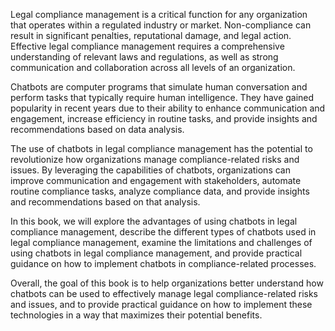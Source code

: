 

Legal compliance management is a critical function for any organization that operates within a regulated industry or market. Non-compliance can result in significant penalties, reputational damage, and legal action. Effective legal compliance management requires a comprehensive understanding of relevant laws and regulations, as well as strong communication and collaboration across all levels of an organization.

Chatbots are computer programs that simulate human conversation and perform tasks that typically require human intelligence. They have gained popularity in recent years due to their ability to enhance communication and engagement, increase efficiency in routine tasks, and provide insights and recommendations based on data analysis.

The use of chatbots in legal compliance management has the potential to revolutionize how organizations manage compliance-related risks and issues. By leveraging the capabilities of chatbots, organizations can improve communication and engagement with stakeholders, automate routine compliance tasks, analyze compliance data, and provide insights and recommendations based on that analysis.

In this book, we will explore the advantages of using chatbots in legal compliance management, describe the different types of chatbots used in legal compliance management, examine the limitations and challenges of using chatbots in legal compliance management, and provide practical guidance on how to implement chatbots in compliance-related processes.

Overall, the goal of this book is to help organizations better understand how chatbots can be used to effectively manage legal compliance-related risks and issues, and to provide practical guidance on how to implement these technologies in a way that maximizes their potential benefits.
